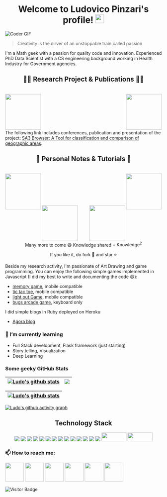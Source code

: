 <h1 align="center">
  Welcome to Ludovico Pinzari's profile!
  <img src="https://media.giphy.com/media/hvRJCLFzcasrR4ia7z/giphy.gif" width="28">
</h1>

<!--
**lpinzari/lpinzari** is a ✨ _special_ ✨ repository because its `README.md` (this file) appears on your GitHub profile.

Here are some ideas to get you started:

- 🔭 I’m currently working on ...
- 🌱 I’m currently learning ...
- 👯 I’m looking to collaborate on ...
- 🤔 I’m looking for help with ...
- 💬 Ask me about ...
- 📫 How to reach me: ...
- 😄 Pronouns: ...
- ⚡ Fun fact: ...
-->


<img src="https://media.giphy.com/media/ZVik7pBtu9dNS/giphy.gif" alt="Coder GIF"> 

> Creativity is the dirver of an unstoppable train called passion

I'm a Math geek with a passion for quality code and innovation. Experienced PhD Data Scientist with a CS engineering background working in Health Industry for Government agencies.

<h2 align="center">👨‍💻 Research Project & Publications 👨‍💻</h2>
<br>
<div width="100%" align="center">
  <a align="left" href="https://github.com/lpinzari/homogeneity-location-index" title="homogeneity&location_index"><img align="left" height="115" src="https://github-readme-stats.vercel.app/api/pin/?username=lpinzari&repo=homogeneity-location-index&theme=react&border_color=61dafb&border_radius=10"></a><a align="right" href="https://github.com/lpinzari/mapping-networks-r-arcgis" title="Mapping Network Flow"><img align="right" height="115" src="https://github-readme-stats.vercel.app/api/pin/?username=lpinzari&repo=mapping-networks-r-arcgis&theme=react&border_color=61dafb&border_radius=10"></a>
</div>
<br/><br/><br/><br/><br/><br/>
<!--- My research focussed on the design of statistical indicies for classification and clustering geographic areas with similar demographic and socioeconomic charateristics. An open source tool is available in this repo : 
- [homogeneity and location index](https://github.com/lpinzari/homogeneity-location-index).
- [Mapping Network flow in R and Arcgis](https://github.com/lpinzari/mapping-networks-r-arcgis) 
--->

The following link includes conferences, publication and presentation of the project: [SA3 Browser: A Tool for classification and comparison of geographic areas](https://www.ludovicopinzari.net/portfolio.html).

<h2 align="center">📖 Personal Notes & Tutorials 📖</h2>
<br>
<div width="100%" align="center">
  <a align="left" href="https://github.com/lpinzari/sql-psql-udy" title="sql postgresql"><img align="left" height="115" src="https://github-readme-stats.vercel.app/api/pin/?username=lpinzari&repo=sql-psql-udy&theme=react&border_color=61dafb&border_radius=10"></a><a align="center" href="https://github.com/lpinzari/udacity-dsa-nand" title="Data Structures & Algorithms Python"><img align="right" height="115" src="https://github-readme-stats.vercel.app/api/pin/?username=lpinzari&repo=udacity-dsa-nand&theme=react&border_color=61dafb&border_radius=10"></a>
</div>
<br/><br/><br/><br/><br/><br/>
<div width="100%" align="center">
  <a align="left" href="https://github.com/lpinzari/unix-shell-udy" title="unix shell"><img align="left" height="115" src="https://github-readme-stats.vercel.app/api/pin/?username=lpinzari&repo=unix-shell-udy&theme=react&border_color=61dafb&border_radius=10"></a><a align="left" href="https://github.com/lpinzari/git-github-udy" title="Git & GitHub"><img align="right" height="115" src="https://github-readme-stats.vercel.app/api/pin/?username=lpinzari&repo=git-github-udy&theme=react&border_color=61dafb&border_radius=10"></a>
</div>
<br/><br/><br/><br/><br/><br/>


<p align="center">Many more to come 😄 <bold>Knowledge shared</bold> = <bold>Knowledge<sup>2</sup></bold></p>

<p align="center">If you like it, do fork 🍴 and star ⭐</p>

Beside my research activity, I'm passionate of Art Drawing and game programming. You can enjoy the following simple games implemented in Javascript (I did my best to write and documenting the code 😄):
- [memory game](https://github.com/lpinzari/memory-game), mobile compatible
- [tic tac toe](https://github.com/lpinzari/tic-tac-toe), mobile compatible
- [light out Game](https://github.com/lpinzari/lights-out-game), mobile compatible
- [bugs arcade game](https://github.com/lpinzari/bugs-arcade-game), keyboard only

I did simple blogs in Ruby deployed on Heroku
- [Agora blog](https://github.com/lpinzari/project1)

### 🌱 I’m currently learning
- Full Stack development, Flask framework (just starting)
- Story telling, Visualization 
- Deep Learning

### Some geeky GitHub Stats
<!--- ![Ludo's GitHub stats](https://github-readme-stats.vercel.app/api?username=lpinzari&show_icons=true&theme=radical)
[![GitHub Streak](http://github-readme-streak-stats.herokuapp.com?user=lpinzari&theme=dark&background=000000)](https://git.io/streak-stats) --->


| <a href="https://github.com/lpinzari/github-readme-stats"><img align="center" src="https://github-readme-stats.vercel.app/api?username=lpinzari&show_icons=true&theme=react&border_color=61dafb&hide_border=true" alt="Ludo's github stats" /></a> | <a href="https://github.com/lpinzari/github-readme-stats"><img align="center" src="http://github-readme-streak-stats.herokuapp.com?user=lpinzari&theme=react&border_color=61dafb&hide_border=true" /></a> 
| ------------- | ------------- |

| <a href="https://github.com/lpinzari/github-readme-stats"><img align="center" src="https://github-readme-stats.vercel.app/api/top-langs/?username=lpinzari&layout=compact&theme=react&border_color=61dafb&hide_border=true" alt="Ludo's github stats" /></a> 
| ------------- | 

[![Ludo's github activity graph](https://activity-graph.herokuapp.com/graph?username=lpinzari&theme=react-dark)](https://github.com/lpinzari/github-readme-activity-graph)


<!--- [![Top Langs](https://github-readme-stats.vercel.app/api/top-langs/?username=lpinzari&layout=compact&theme=vision-friendly-dark)](https://github.com/anuraghazra/github-readme-stats) --->

<h2 align="center">Technology Stack </h2>
<p align="center"> 
  <img src="https://img.shields.io/badge/python-3670A0?style=for-the-badge&logo=python&logoColor=ffdd54"/>
  <img src="https://img.shields.io/badge/shell_script-%23121011.svg?style=for-the-badge&logo=gnu-bash&logoColor=white"/>
  <img src="https://img.shields.io/badge/r-%23276DC3.svg?style=for-the-badge&logo=r&logoColor=white"/>
  <img src="https://img.shields.io/badge/postgres-%23316192.svg?style=for-the-badge&logo=postgresql&logoColor=white"/>
  <img src="https://img.shields.io/badge/markdown-%23000000.svg?style=for-the-badge&logo=markdown&logoColor=white"/>
  <img src="https://img.shields.io/badge/numpy-%23013243.svg?style=for-the-badge&logo=numpy&logoColor=white"/> 
  <img src="https://img.shields.io/badge/pandas-%23150458.svg?style=for-the-badge&logo=pandas&logoColor=white"/>
  <img src="https://img.shields.io/badge/SciPy-%230C55A5.svg?style=for-the-badge&logo=scipy&logoColor=%white"/>
  <img src="https://img.shields.io/badge/jupyter-%23FA0F00.svg?style=for-the-badge&logo=jupyter&logoColor=white"/>
  <img src="https://img.shields.io/badge/Atom-%2366595C.svg?style=for-the-badge&logo=atom&logoColor=white"/>
  <img src="https://img.shields.io/badge/html5-%23E34F26.svg?style=for-the-badge&logo=html5&logoColor=white"/>
  <img src="https://img.shields.io/badge/javascript-%23323330.svg?style=for-the-badge&logo=javascript&logoColor=%23F7DF1E"/>
  <img src="https://img.shields.io/badge/css3-%231572B6.svg?style=for-the-badge&logo=css3&logoColor=white"/>
  <img src="https://img.shields.io/badge/ruby-%23CC342D.svg?style=for-the-badge&logo=ruby&logoColor=white"/>
  <img src="https://a11ybadges.com/badge?logo=github" width="80" height="28"/>
  <img src="https://a11ybadges.com/badge?logo=git" width="80" height="28"/>
</p>

### 📫 How to reach me:
[<img src="https://upload.wikimedia.org/wikipedia/commons/thumb/c/ca/LinkedIn_logo_initials.png/800px-LinkedIn_logo_initials.png?thumb=y&width=275&height=275" width="60" height="60"/>](https://www.linkedin.com/in/ludovico-pinzari/)
[<img src="http://martinliebermandotcom.files.wordpress.com/2013/03/twitter_logo.jpg" width="60" height="60"/>](https://twitter.com/ludovicopinzari)
[<img src="https://aadityapurani.files.wordpress.com/2015/09/hackerrank-logo.jpg" width="60" height="60"/>](https://www.hackerrank.com/ludovico_pinzari)
[<img src="https://webdirector-blog.com/media/leetocode_logo.jpg" width="60" height="60"/>](https://leetcode.com/lpinzari/)
[<img src="https://avatars.githubusercontent.com/u/1073651?s=200&v=4" width="60" height="60"/>](https://www.researchgate.net/profile/Ludovico-Pinzari)
[<img src="https://user-images.githubusercontent.com/66117993/96351903-818a8b00-1084-11eb-96f6-3a931d66fff6.png" width="60" height="60"/>](https://scholar.google.com/citations?user=7t4r2FcAAAAJ&hl=en)

![Visitor Badge](https://visitor-badge.laobi.icu/badge?page_id=lpinzari.lpinzari)
